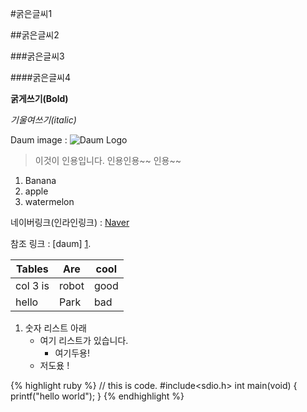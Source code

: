 #굵은글씨1

##굵은글씨2

###굵은글씨3

####굵은글씨4

**굵게쓰기(Bold)**

*기울여쓰기(italic)*

Daum image : ![Daum Logo](http://icon.daumcdn.net/w/icon/1312/19/152729032.png)

> 이것이 인용입니다.
> 인용인용~~
> 인용~~

1. Banana
2. apple
3. watermelon

네이버링크(인라인링크) : [Naver](http://www.naver.com)

참조 링크 : [daum] [1].

[1]: http://www.daum.net/


|Tables    | Are   | cool |
|---|---|---|
| col 3 is |robot  | good |
| hello    | Park  | bad  |

1. 숫자 리스트 아래
	- 여기 리스트가 있습니다.
		* 여기두용!
	- 저도욨 !

{% highlight ruby %}
// this is code.
    #include<sdio.h>
    int main(void)
    {
    printf("hello world");
    }
{% endhighlight %}
